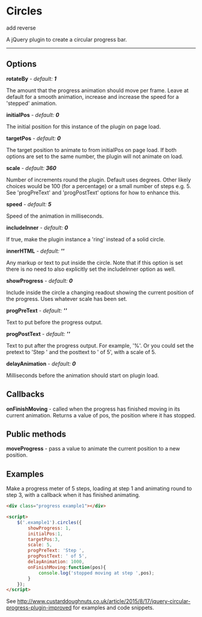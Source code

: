 Circles
=======

add reverse


A jQuery plugin to create a circular progress bar.

---

## Options

**rotateBy** - _default:_ **_1_**

The amount that the progress animation should move per frame. Leave at default for a smooth animation, increase and increase the speed for a 'stepped' animation.

**initialPos** - _default:_ **_0_**

The initial position for this instance of the plugin on page load.

**targetPos** - _default:_ **_0_**

The target position to animate to from initialPos on page load. If both options are set to the same number, the plugin will not animate on load.

**scale** - _default:_ **_360_**

Number of increments round the plugin. Default uses degrees. Other likely choices would be 100 (for a percentage) or a small number of steps e.g. 5. See 'progPreText' and 'progPostText' options for how to enhance this.

**speed** - _default:_ **_5_**

Speed of the animation in milliseconds.

**includeInner** - _default:_ **_0_**

If true, make the plugin instance a 'ring' instead of a solid circle.

**innerHTML** - _default:_ **_''_**

Any markup or text to put inside the circle. Note that if this option is set there is no need to also explicitly set the includeInner option as well.

**showProgress** - _default:_ **_0_**

Include inside the circle a changing readout showing the current position of the progress. Uses whatever scale has been set.

**progPreText** - _default:_ **_''_**

Text to put before the progress output.

**progPostText** - _default:_ **_''_**

Text to put after the progress output. For example, '%'. Or you could set the pretext to 'Step ' and the posttext to ' of 5', with a scale of 5.

**delayAnimation** - _default:_ **_0_**

Milliseconds before the animation should start on plugin load.

## Callbacks

**onFinishMoving** - called when the progress has finished moving in its current animation. Returns a value of pos, the position where it has stopped.

## Public methods

**moveProgress** - pass a value to animate the current position to a new position.

## Examples

Make a progress meter of 5 steps, loading at step 1 and animating round to step 3, with a callback when it has finished animating.

```html
<div class="progress example1"></div>

<script>
    $('.example1').circles({
        showProgress: 1,
        initialPos:1,
        targetPos:3,
        scale: 5,
        progPreText: 'Step ',
        progPostText: ' of 5',
        delayAnimation: 1000,
        onFinishMoving:function(pos){
            console.log('stopped moving at step ',pos);
        }
    });
</script>
```

See http://www.custarddoughnuts.co.uk/article/2015/8/17/jquery-circular-progress-plugin-improved for examples and code snippets.



